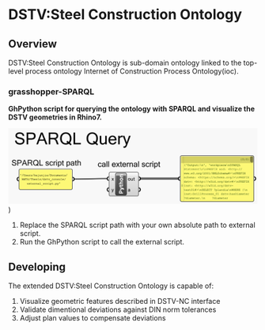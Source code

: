 # DSTV:Steel Construction Ontology

## Overview 
DSTV:Steel Construction Ontology is sub-domain ontology linked to the top-level process ontology Internet of Construction Process Ontology(ioc).

### grasshopper-SPARQL

**GhPython script for querying the ontology with SPARQL and visualize the DSTV geometries in Rhino7.**

![App Screenshot](https://github.com/junjie-he/dstv-nc-ontology/blob/junjie-he-patch-1/images/ghpython%20components.png))

1. Replace the SPARQL script path with your own absolute path to external script.
2. Run the GhPython script to call the external script.


## Developing

The extended DSTV:Steel Construction Ontology is capable of:
1. Visualize geometric features described in DSTV-NC interface
2. Validate dimentional deviations against DIN norm tolerances
3. Adjust plan values to compensate deviations

